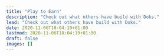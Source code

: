 ```yaml
---
title: "Play to Earn"
description: "Check out what others have build with Doks."
lead: "Check out what others have build with Doks."
date: 2020-11-06T18:04:19+01:00
lastmod: 2020-11-06T18:04:19+01:00
draft: false
images: []
---
```

